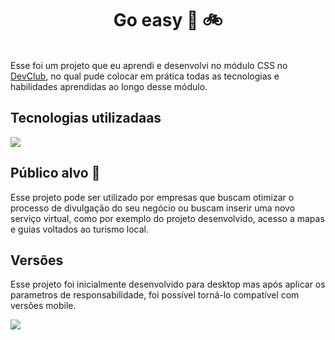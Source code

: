 <h1 align="center">
Go easy 🚙 🚲</h1>
<br>
Esse foi um projeto que eu aprendi e desenvolvi no módulo CSS no <a href="https://rodolfomori.com.br/devclub">DevClub</a></h2>, no qual pude colocar em prática todas as tecnologias e habilidades aprendidas ao longo desse módulo.

## Tecnologias utilizadaas
<p align="left">
  <a href="https://skillicons.dev">
    <img src="https://skillicons.dev/icons?i=html,css" />
  </a>
</p>

## Público alvo 🚀
Esse projeto pode ser utilizado por empresas que buscam otimizar o processo de divulgação do seu negócio ou buscam inserir uma novo serviço virtual, como por exemplo do projeto desenvolvido, acesso a mapas e guias voltados ao turismo local.

## Versões
Esse projeto foi inicialmente desenvolvido para desktop mas após aplicar os parametros de responsabilidade, foi possível torná-lo compatível com versões mobile.

<img src="https://github.com/thianecw/Projeto-CSS-1-responsividade/blob/main/responsividade.png?raw=true" />
